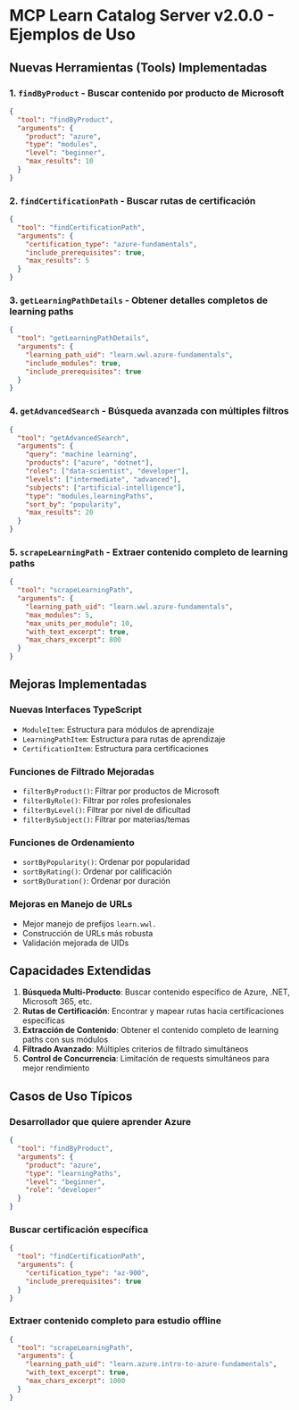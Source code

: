 # MCP Learn Catalog Server v2.0.0 - Ejemplos de Uso

## Nuevas Herramientas (Tools) Implementadas

### 1. `findByProduct` - Buscar contenido por producto de Microsoft

```json
{
  "tool": "findByProduct",
  "arguments": {
    "product": "azure",
    "type": "modules",
    "level": "beginner",
    "max_results": 10
  }
}
```

### 2. `findCertificationPath` - Buscar rutas de certificación

```json
{
  "tool": "findCertificationPath",
  "arguments": {
    "certification_type": "azure-fundamentals",
    "include_prerequisites": true,
    "max_results": 5
  }
}
```

### 3. `getLearningPathDetails` - Obtener detalles completos de learning paths

```json
{
  "tool": "getLearningPathDetails",
  "arguments": {
    "learning_path_uid": "learn.wwl.azure-fundamentals",
    "include_modules": true,
    "include_prerequisites": true
  }
}
```

### 4. `getAdvancedSearch` - Búsqueda avanzada con múltiples filtros

```json
{
  "tool": "getAdvancedSearch",
  "arguments": {
    "query": "machine learning",
    "products": ["azure", "dotnet"],
    "roles": ["data-scientist", "developer"],
    "levels": ["intermediate", "advanced"],
    "subjects": ["artificial-intelligence"],
    "type": "modules,learningPaths",
    "sort_by": "popularity",
    "max_results": 20
  }
}
```

### 5. `scrapeLearningPath` - Extraer contenido completo de learning paths

```json
{
  "tool": "scrapeLearningPath",
  "arguments": {
    "learning_path_uid": "learn.wwl.azure-fundamentals",
    "max_modules": 5,
    "max_units_per_module": 10,
    "with_text_excerpt": true,
    "max_chars_excerpt": 800
  }
}
```

## Mejoras Implementadas

### Nuevas Interfaces TypeScript

- `ModuleItem`: Estructura para módulos de aprendizaje
- `LearningPathItem`: Estructura para rutas de aprendizaje  
- `CertificationItem`: Estructura para certificaciones

### Funciones de Filtrado Mejoradas

- `filterByProduct()`: Filtrar por productos de Microsoft
- `filterByRole()`: Filtrar por roles profesionales
- `filterByLevel()`: Filtrar por nivel de dificultad
- `filterBySubject()`: Filtrar por materias/temas

### Funciones de Ordenamiento

- `sortByPopularity()`: Ordenar por popularidad
- `sortByRating()`: Ordenar por calificación
- `sortByDuration()`: Ordenar por duración

### Mejoras en Manejo de URLs

- Mejor manejo de prefijos `learn.wwl.`
- Construcción de URLs más robusta
- Validación mejorada de UIDs

## Capacidades Extendidas

1. **Búsqueda Multi-Producto**: Buscar contenido específico de Azure, .NET, Microsoft 365, etc.
2. **Rutas de Certificación**: Encontrar y mapear rutas hacia certificaciones específicas
3. **Extracción de Contenido**: Obtener el contenido completo de learning paths con sus módulos
4. **Filtrado Avanzado**: Múltiples criterios de filtrado simultáneos
5. **Control de Concurrencia**: Limitación de requests simultáneos para mejor rendimiento

## Casos de Uso Típicos

### Desarrollador que quiere aprender Azure
```json
{
  "tool": "findByProduct",
  "arguments": {
    "product": "azure",
    "type": "learningPaths",
    "level": "beginner",
    "role": "developer"
  }
}
```

### Buscar certificación específica
```json
{
  "tool": "findCertificationPath", 
  "arguments": {
    "certification_type": "az-900",
    "include_prerequisites": true
  }
}
```

### Extraer contenido completo para estudio offline
```json
{
  "tool": "scrapeLearningPath",
  "arguments": {
    "learning_path_uid": "learn.azure.intro-to-azure-fundamentals",
    "with_text_excerpt": true,
    "max_chars_excerpt": 1000
  }
}
```